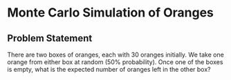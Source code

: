 # Monte Carlo Simulation of Oranges

## Problem Statement

There are two boxes of oranges, each with 30 oranges initially. We take one
orange from either box at random (50% probability). Once one of the boxes is
empty, what is the expected number of oranges left in the other box?

